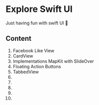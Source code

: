 #  Explore Swift UI

Just having fun with swift UI  🙂

## Content

1. Facebook Like View
1. CardView
1. Implementations MapKit with SlideOver
1. Floating Action Buttons
1. TabbedView 
1.
1.
1.
1.
1.



